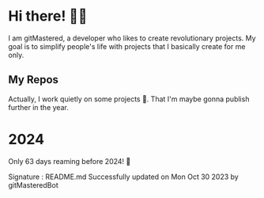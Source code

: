 
# Hi there! 🙋‍♂️
I am gitMastered, a developer who likes to create revolutionary projects.
My goal is to simplify people's life with projects that I basically create for me only.

## My Repos
Actually, I work quietly on some projects 👀. That I'm maybe gonna publish further in the year.

# 2024
Only 63 days reaming before 2024! 🙌

Signature : README.md Successfully updated on Mon Oct 30 2023 by gitMasteredBot

